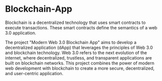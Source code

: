 # Blockchain-App

Blockchain is a decentralized technology that uses smart contracts to execute transactions. These smart contracts define the semantics of a web 3.0 application.

The project "Modern Web 3.0 Blockchain App" aims to develop a decentralized application (dApp) that leverages the principles of Web 3.0 and blockchain technology. Web 3.0 refers to the next evolution of the internet, where decentralized, trustless, and transparent applications are built on blockchain networks. This project combines the power of modern web development with blockchain to create a more secure, decentralized, and user-centric application.
